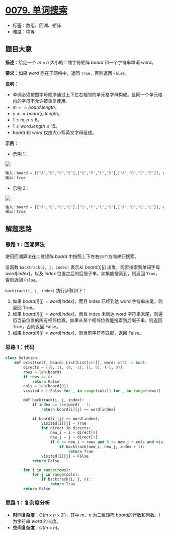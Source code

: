 # [0079. 单词搜索](https://leetcode.cn/problems/word-search/)

- 标签：数组、回溯、矩阵
- 难度：中等

## 题目大意

**描述**：给定一个 $m \times n$ 大小的二维字符矩阵 $board$ 和一个字符串单词 $word$。

**要求**：如果 $word$ 存在于网格中，返回 `True`，否则返回 `False`。

**说明**：

- 单词必须按照字母顺序通过上下左右相邻的单元格字母构成。且同一个单元格内的字母不允许被重复使用。
- $m == board.length$。
- $n == board[i].length$。
- $1 \le m, n \le 6$。
- $1 \le word.length \le 15$。
- $board$ 和 $word$ 仅由大小写英文字母组成。

**示例**：

- 示例 1：

![](https://assets.leetcode.com/uploads/2020/11/04/word2.jpg)

```python
输入：board = [["A","B","C","E"],["S","F","C","S"],["A","D","E","E"]], word = "ABCCED"
输出：true
```

- 示例 2：

![](https://assets.leetcode.com/uploads/2020/11/04/word-1.jpg)

```python
输入：board = [["A","B","C","E"],["S","F","C","S"],["A","D","E","E"]], word = "SEE"
输出：true
```

## 解题思路

### 思路 1：回溯算法

使用回溯算法在二维矩阵 $board$ 中按照上下左右四个方向递归搜索。

设函数 `backtrack(i, j, index)` 表示从 $board[i][j]$ 出发，能否搜索到单词字母 $word[index]$，以及 $index$ 位置之后的后缀子串。如果能搜索到，则返回 `True`，否则返回 `False`。

`backtrack(i, j, index)` 执行步骤如下：

1. 如果 $board[i][j] = word[index]$，而且 index 已经到达 word 字符串末尾，则返回 True。
2. 如果 $board[i][j] = word[index]$，而且 index 未到达 word 字符串末尾，则遍历当前位置的所有相邻位置。如果从某个相邻位置能搜索到后缀子串，则返回 True，否则返回 False。
3. 如果 $board[i][j] \ne word[index]$，则当前字符不匹配，返回 False。

### 思路 1：代码

```python
class Solution:
    def exist(self, board: List[List[str]], word: str) -> bool:
        directs = [(0, 1), (0, -1), (1, 0), (-1, 0)]
        rows = len(board)
        if rows == 0:
            return False
        cols = len(board[0])
        visited = [[False for _ in range(cols)] for _ in range(rows)]

        def backtrack(i, j, index):
            if index == len(word) - 1:
                return board[i][j] == word[index]

            if board[i][j] == word[index]:
                visited[i][j] = True
                for direct in directs:
                    new_i = i + direct[0]
                    new_j = j + direct[1]
                    if 0 <= new_i < rows and 0 <= new_j < cols and visited[new_i][new_j] == False:
                        if backtrack(new_i, new_j, index + 1):
                            return True
                visited[i][j] = False
            return False

        for i in range(rows):
            for j in range(cols):
                if backtrack(i, j, 0):
                    return True
        return False
```

### 思路 1：复杂度分析

- **时间复杂度**：$O(m \times n \times 2^l)$，其中 $m$、$n$ 为二维矩阵 $board$的行数和列数。$l$ 为字符串 $word$ 的长度。
- **空间复杂度**：$O(m \times n)$。

